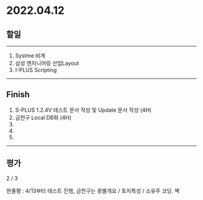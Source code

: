 # 2022.04.12

## 할일

------

1. Systme 비계
2. 삼성 엔지니어링 산업Layout
3. I-PLUS Scripting






------

## Finish

1. S-PLUS 1.2.4V 테스트 문서 작성 및 Update 문서 작성 (4H)
2. 금천구 Local DB화 (4H)
3. 
4. 
5. 


------

## 평가

  2 / 3

한줄평 : 4/13부터 테스트 진행, 금천구는 층별개요 / 토지특성 / 소유주 코딩. 벽